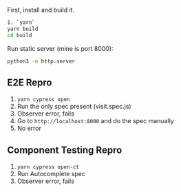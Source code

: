 First, install and build it.

```sh
1. `yarn`
yarn build
cd build
```

Run static server (mine is port 8000):

```sh
python3 -m http.server
```

## E2E Repro


1. `yarn cypress open`
2. Run the only spec present (visit.spec.js) 
3. Observer error, fails
4. Go to `http://localhost:8000` and do the spec manually
5. No error

## Component Testing Repro

1. `yarn cypress open-ct`
2. Run Autocomplete spec
3. Observer error, fails
